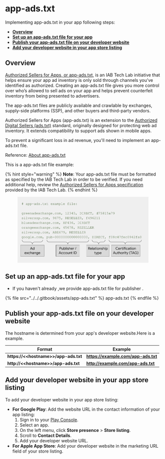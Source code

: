 # app-ads.txt

Implementing app-ads.txt in your app following steps:

* ****[**Overview**](app-ads.txt.md#overview)****
* ****[**Set up an app-ads.txt file for your app**](app-ads.txt.md#set-up-an-app-ads.txt-file-for-your-app)****
* ****[**Publish your app-ads.txt file on your developer website**](app-ads.txt.md#publish-your-app-ads.txt-file-on-your-developer-website)****
* ****[**Add your developer website in your app store listing**](app-ads.txt.md#add-your-developer-website-in-your-app-store-listing)****

## Overview

[Authorized Sellers for Apps, or app-ads.txt](https://iabtechlab.com/wp-content/uploads/2019/03/app-ads.txt-v1.0-final-.pdf), is an IAB Tech Lab initiative that helps ensure your app ad inventory is only sold through channels you’ve identified as authorized. Creating an app-ads.txt file gives you more control over who’s allowed to sell ads on your app and helps prevent counterfeit inventory from being presented to advertisers.&#x20;

The app-ads.txt files are publicly available and crawlable by exchanges, supply-side platforms (SSP), and other buyers and third-party vendors.

Authorized Sellers for Apps (app-ads.txt) is an extension to the [Authorized Digital Sellers (ads.txt)](https://www.iabtechlab.com/ads-txt/) standard, originally designed for protecting web ad inventory. It extends compatibility to support ads shown in mobile apps.

To prevent a significant loss in ad revenue, you'll need to implement an app-ads.txt file.&#x20;

Reference: [About app-ads.txt](https://support.google.com/admob/answer/9787936?hl=en\&ref\_topic=7384409)

This is a app-ads.txt file example:

{% hint style="warning" %}
**Note**: Your app-ads.txt file must be formatted as specified by the IAB Tech Lab in order to be verified. If you need additional help, review the [Authorized Sellers for Apps specification](https://www.iabtechlab.com/wp-content/uploads/2019/03/app-ads.txt-v1.0-final-.pdf) provided by the IAB Tech Lab.&#x20;
{% endhint %}

<figure><img src="../../.gitbook/assets/app-ads.png" alt=""><figcaption></figcaption></figure>

## Set up an app-ads.txt file for your app

* If you haven't already ,we provide app-ads.txt file for publisher .

{% file src="../../.gitbook/assets/app-ads.txt" %}
app-ads.txt
{% endfile %}

## Publish your app-ads.txt file on your developer website

The hostname is determined from your app's developer website.Here is a example.

| Format                                                                                                      | Example                             |
| ----------------------------------------------------------------------------------------------------------- | ----------------------------------- |
| **https://<\<hostname>>/app-ads.txt**[&#xD;](https://example.com/app-ads.txthttp://example.com/app-ads.txt) | **https://example.com/app-ads.txt** |
| **http://<\<hostname>>/app-ads.txt**                                                                        | **http://example.com/app-ads.txt**  |

## **Add your developer website in your app store listing**

To add your developer website in your app store listing:

* **For Google Play**: Add the website URL in the contact information of your app listing:
  1. Sign in to your [Play Console](https://play.google.com/apps/publish/signup/).
  2. Select an app.
  3. On the left menu, click **Store presence** > **Store listing**.
  4. Scroll to **Contact Details**.
  5. Add your developer website URL.
* **For Apple App Store**: Add your developer website in the marketing URL field of your store listing.
